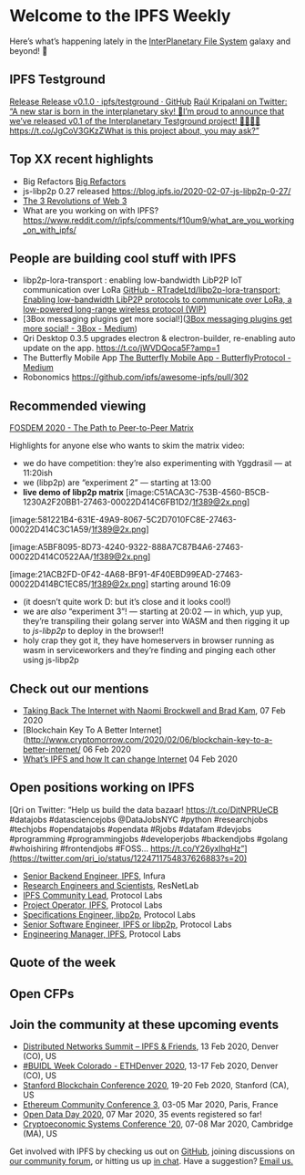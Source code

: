 # Welcome to the IPFS Weekly
Here’s what’s happening lately in the [InterPlanetary File System](https://ipfs.io/) galaxy and beyond! 🚀

## IPFS Testground 
[Release Release v0.1.0 · ipfs/testground · GitHub](https://github.com/ipfs/testground/releases/tag/v0.1.0)
[Raúl Kripalani on Twitter: “A new star is born in the interplanetary sky! 🌟I’m proud to announce that we’ve released v0.1 of the Interplanetary Testground project! 🚀🧪👩‍🔬https://t.co/JgCoV3GKzZWhat is this project about, you may ask?”](https://twitter.com/raulvk/status/1225147495627608064?s=20)

## Top XX recent highlights

* Big Refactors [Big Refactors](https://blog.ipfs.io/2020-02-06-big-refactors/)
* js-libp2p 0.27 released https://blog.ipfs.io/2020-02-07-js-libp2p-0-27/
* [The 3 Revolutions of Web 3](https://medium.com/@tonyob/the-3-revolutions-of-web-3-7165ed6b3036)
* What are you working on with IPFS? https://www.reddit.com/r/ipfs/comments/f10um9/what_are_you_working_on_with_ipfs/



## People are building cool stuff with IPFS

* libp2p-lora-transport : enabling low-bandwidth LibP2P IoT communication over LoRa [GitHub - RTradeLtd/libp2p-lora-transport: Enabling low-bandwidth LibP2P protocols to communicate over LoRa, a low-powered long-range wireless protocol (WIP)](https://github.com/RTradeLtd/libp2p-lora-transport)
* [3Box messaging plugins get more social!]([3Box messaging plugins get more social! - 3Box - Medium](https://medium.com/3box/3box-messaging-plugins-get-more-social-354e2afe88cb))
* Qri Desktop 0.3.5 upgrades electron & electron-builder, re-enabling auto update on the app. https://t.co/jWVDQoca5F?amp=1
* The Butterfly Mobile App
[The Butterfly Mobile App - ButterflyProtocol - Medium](https://medium.com/bproto/the-butterfly-mobile-app-4e904427c840)
* Robonomics https://github.com/ipfs/awesome-ipfs/pull/302



## Recommended viewing
[FOSDEM 2020 - The Path to Peer-to-Peer Matrix](https://fosdem.org/2020/schedule/event/dip_p2p_matrix/)

Highlights for anyone else who wants to skim the matrix video:

- we do have competition: they’re also experimenting with Yggdrasil — at 11:20ish
- we (libp2p) are “experiment 2” — starting at 13:00
- **live demo of libp2p matrix** 
[image:C51ACA3C-753B-4560-B5CB-1230A2F20BB1-27463-00022D414C6FB1D2/1f389@2x.png]
 
[image:581221B4-631E-49A9-8067-5C2D7010FC8E-27463-00022D414C3C1A59/1f389@2x.png]
 
[image:A5BF8095-8D73-4240-9322-888A7C87B4A6-27463-00022D414C0522AA/1f389@2x.png]
 
[image:21ACB2FD-0F42-4A68-BF91-4F40EBD99EAD-27463-00022D414BC1EC85/1f389@2x.png]
  starting around 16:09
- (it doesn’t quite work D: but it’s close and it looks cool!)
- we are *also* “experiment 3”! — starting at 20:02 — in which, yup yup, they’re transpiling their golang server into WASM and then rigging it up to *js-libp2p* to deploy in the browser!!
- holy crap they got it, they have homeservers in browser running as wasm in serviceworkers and they’re finding and pinging each other using js-libp2p


## Check out our mentions 

* [Taking Back The Internet with Naomi Brockwell and Brad Kam](https://medium.com/unstoppabledomains/taking-back-the-internet-with-naomi-brockwell-and-brad-kam-65f475ef88b9), 07 Feb 2020
* [Blockchain Key To A Better Internet](http://www.cryptomorrow.com/2020/02/06/blockchain-key-to-a-better-internet/ 06 Feb 2020
* [What’s IPFS and how It can change Internet](https://medium.com/natix-io/whats-ipfs-and-how-it-can-change-internet-161239bc69ec) 04 Feb 2020


## Open positions working on IPFS

[Qri on Twitter: “Help us build the data bazaar! https://t.co/DjtNPRUeCB #datajobs #datasciencejobs @DataJobsNYC #python #researchjobs #techjobs #opendatajobs #opendata #Rjobs #datafam #devjobs #programming #programmingjobs #developerjobs #backendjobs #golang #whoishiring  #frontendjobs #FOSS… https://t.co/Y26yxIhqHz”](https://twitter.com/qri_io/status/1224711754837626883?s=20)

* [Senior Backend Engineer, IPFS](https://boards.greenhouse.io/consensys/jobs/1965747), Infura
* [Research Engineers and Scientists](https://jobs.lever.co/protocol/f39f7fe0-1805-40d2-9453-90fd25c72bc3), ResNetLab
* [IPFS Community Lead](https://jobs.lever.co/protocol/71c4a9b9-af90-4ce9-9dba-8b72507997bf), Protocol Labs
* [Project Operator, IPFS](https://jobs.lever.co/protocol/135cecff-ecc4-49ca-b516-61b63fd4d9ef), Protocol Labs
* [Specifications Engineer, libp2p](https://jobs.lever.co/protocol/0ee37e17-5fb3-4b0f-8559-e5fca363e268), Protocol Labs
* [Senior Software Engineer, IPFS or libp2p](https://jobs.lever.co/protocol/82793e56-124f-484c-bf13-357ef0b45bc6), Protocol Labs
* [Engineering Manager, IPFS](https://jobs.lever.co/protocol/3f0787e8-58b3-4122-a1ea-424561d2658f), Protocol Labs


## Quote of the week


## Open CFPs


## Join the community at these upcoming events

* [Distributed Networks Summit – IPFS & Friends](https://www.eventbrite.com/e/distributed-networks-summit-ipfs-friends-tickets-86959928487), 13 Feb 2020, Denver (CO), US
* [#BUIDL Week Colorado - ETHDenver 2020](https://www.ethdenver.com/buidlweek/), 13-17 Feb 2020, Denver (CO), US
* [Stanford Blockchain Conference 2020](https://cbr.stanford.edu/sbc20/), 19-20 Feb 2020, Stanford (CA), US
* [Ethereum Community Conference 3](https://ethcc.io/), 03-05 Mar 2020, Paris, France
* [Open Data Day 2020](https://opendataday.org/), 07 Mar 2020, 35 events registered so far!
* [Cryptoeconomic Systems Conference '20](https://cryptoeconomicsystems.pubpub.org/ces20), 07-08 Mar 2020, Cambridge (MA), US



Get involved with IPFS by checking us out on [GitHub](https://github.com/ipfs), joining discussions on [our community forum](https://discuss.ipfs.io/), or hitting us up [in chat](https://riot.im/app/#/room/#ipfs:matrix.org). Have a suggestion? [Email us.](mailto:newsletter@ipfs.io)
